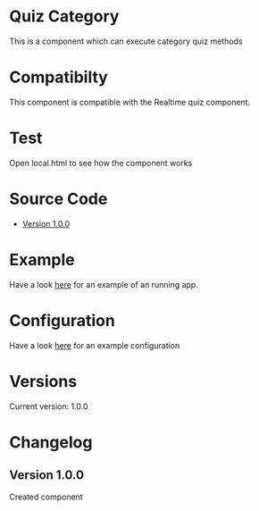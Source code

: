 # Quiz Category
This is a component which can execute category quiz methods 

# Compatibilty
This component is compatible with the Realtime quiz component.

# Test
Open local.html to see how the component works

# Source Code
* [Version 1.0.0](https://ffroehling.github.io/ccm_components/category/versions/ccm.quiz_assess-1.0.0.js)

# Example 
Have a look [here](https://ffroehling.github.io/ccm_components/category/local.html) for an example of an running app.

# Configuration
Have a look [here](https://ffroehling.github.io/ccm_components/category/resources/configs.js) for an example configuration

# Versions
Current version: 1.0.0

# Changelog

## Version 1.0.0
Created component
